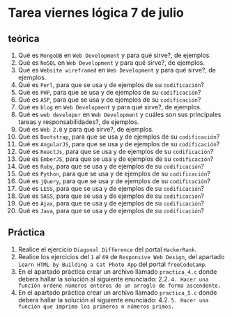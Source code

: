 # Tarea viernes lógica 7 de julio

## teórica

1. Qué es `MongoDB` en `Web Development` y para qué sirve?, de ejemplos.
2. Qué es `NoSQL` en `Web Development` y para qué sirve?, de ejemplos.
3. Qué es `Website wireframed` en `Web Development` y para qué sirve?, de ejemplos.
4. Qué es `Perl`, para que se usa y de ejemplos de su `codificación`?
5. Qué es `PHP`, para que se usa y de ejemplos de su `codificación`?
6. Qué es `ASP`, para que se usa y de ejemplos de su `codificación`?
7. Qué es `blog` en `Web Development` y para qué sirve?, de ejemplos.
8. Qué es `web developer` en `Web Development` y cuáles son sus principales tareas y responsabilidades?, de ejemplos.
9. Qué es `Web 2.0` y para qué sirve?, de ejemplos.
10. Qué es `Bootstrap`, para que se usa y de ejemplos de su `codificación`?
11. Qué es `AngularJS`, para que se usa y de ejemplos de su `codificación`?
12. Qué es `ReactJs`, para que se usa y de ejemplos de su `codificación`?
13. Qué es `EmberJS`, para que se usa y de ejemplos de su `codificación`?
14. Qué es `Ruby`, para que se usa y de ejemplos de su `codificación`?
15. Qué es `Python`, para que se usa y de ejemplos de su `codificación`?
16. Qué es `jQuery`, para que se usa y de ejemplos de su `codificación`?
17. Qué es `LESS`, para que se usa y de ejemplos de su `codificación`?
18. Qué es `SASS`, para que se usa y de ejemplos de su `codificación`?
19. Qué es `Ajax`, para que se usa y de ejemplos de su `codificación`?
20. Qué es `Java`, para que se usa y de ejemplos de su `codificación`?

## Práctica

1. Realice el ejercicio `Diagonal Difference` del portal `HackerRank`.
2. Realice los ejercicios del `1` al `69` de `Responsive Web Design`, del apartado `Learn HTML by Building a Cat Photo App` del portal `freeCodeCamp`.
3. En el apartado práctica crear un archivo llamado `practica_4.c` donde debera hallar la solución al siguiente enunciado:
  2.2. `4. Hacer una función ordene números enteros de un arreglo de forma ascendente.`
4. En el apartado práctica crear un archivo llamado `practica_5.c` donde debera hallar la solución al siguiente enunciado:
  4.2. `5. Hacer una función que imprima los primeros n números primos.`
